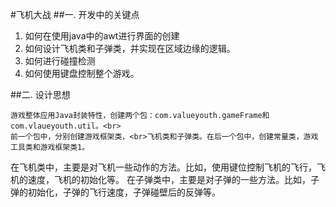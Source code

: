 #飞机大战
##一. 开发中的关键点

1. 	如何在使用java中的awt进行界面的创建<br>
2.	如何设计飞机类和子弹类，并实现在区域边缘的逻辑。<br>
3.	如何进行碰撞检测<br>
4.	如何使用键盘控制整个游戏。

##二. 设计思想

	游戏整体应用Java封装特性，创建两个包：com.valueyouth.gameFrame和com.vlaueyouth.util。<br>
	前一个包中，分别创建游戏框架类，<br>飞机类和子弹类。在后一个包中，创建常量类，游戏工具类和游戏框架类1。
在飞机类中，主要是对飞机一些动作的方法。比如，使用键位控制飞机的飞行，飞机的速度，飞机的初始化等。
在子弹类中，主要是对子弹的一些方法。比如，子弹的初始化，子弹的飞行速度，子弹碰壁后的反弹等。


